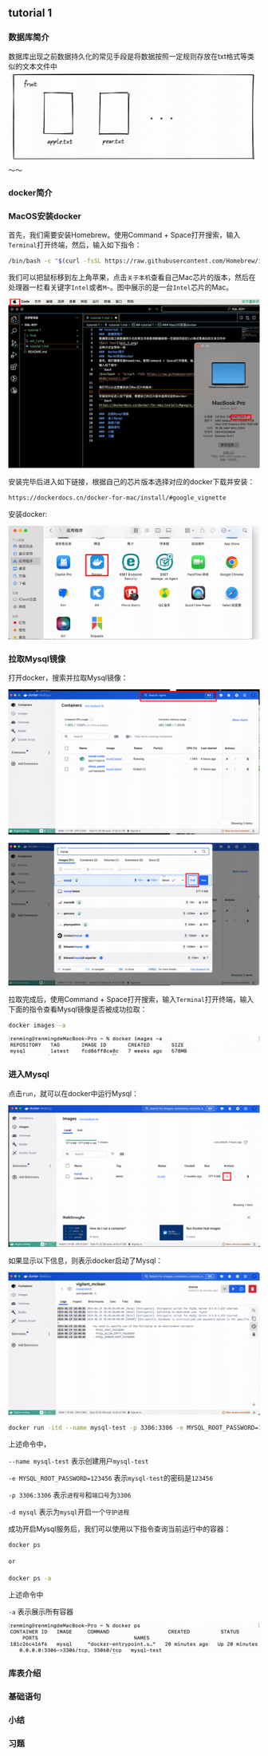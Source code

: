 ## tutorial 1
###  数据库简介
数据库出现之前数据持久化的常见手段是将数据按照一定规则存放在txt格式等类似的文本文件中
![alt text](pic_1.png)
～～
###  docker简介
###  MacOS安装docker
首先，我们需要安装Homebrew。使用Command + Space打开搜索，输入`Terminal`打开终端，然后，输入如下指令：
```bash
/bin/bash -c "$(curl -fsSL https://raw.githubusercontent.com/Homebrew/install/HEAD/install.sh)"
```
我们可以把鼠标移到左上角苹果，点击`关于本机`查看自己Mac芯片的版本，然后在处理器一栏看关键字`Intel`或者`M~`。图中展示的是一台`Intel`芯片的Mac。

![alt text](image.png)

安装完毕后进入如下链接，根据自己的芯片版本选择对应的docker下载并安装：
```bash
https://dockerdocs.cn/docker-for-mac/install/#google_vignette
```
安装docker:

![alt text](image-1.png)
###  拉取Mysql镜像
打开docker，搜索并拉取Mysql镜像：

![alt text](image-2.png)

![alt text](image-3.png)

拉取完成后，使用Command + Space打开搜索，输入`Terminal`打开终端，输入下面的指令查看Mysql镜像是否被成功拉取：

```bash
docker images -a
```
![alt text](image-6.png)
###  进入Mysql

点击`run`，就可以在docker中运行Mysql：

![alt text](image-4.png)

如果显示以下信息，则表示docker启动了Mysql：

![alt text](image-5.png)

```bash
docker run -itd --name mysql-test -p 3306:3306 -e MYSQL_ROOT_PASSWORD=123456 mysql
```
上述命令中，

`--name mysql-test` 表示创建用户`mysql-test` 

`-e MYSQL_ROOT_PASSWORD=123456` 表示`mysql-test`的密码是`123456`

`-p 3306:3306` 表示`进程号`和`端口号`为`3306`

`-d mysql` 表示为`mysql`开启一个`守护进程`

成功开启Mysql服务后，我们可以使用以下指令查询当前运行中的容器：
```bash
docker ps

or

docker ps -a
```
上述命令中

`-a` 表示展示所有容器

![alt text](image-7.png)
###  库表介绍
###  基础语句
###  小结
###  习题

